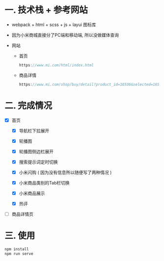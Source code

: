 # 一. 技术栈 + 参考网站

- webpack + html + scss + js + layui 图标库

- 因为小米商城直接分了PC端和移动端, 所以没做媒体查询

- 网站
  
  - 首页
    
    ```js
    https://www.mi.com/html/index.html
    ```
  
  - 商品详情
    
    ```js
    https://www.mi.com/shop/buy/detail?product_id=16536&selected=16536&pClass=p
    ```

# 二. 完成情况

- [x] 首页
  
  - [x] 导航栏下拉展开
  
  - [x] 轮播图
  
  - [x] 轮播图侧边栏展开
  
  - [x] 搜索提示词定时切换
  
  - [x] 小米闪购 ( 因为没有信息所以随便写了两种情况 )
  
  - [x] 小米商品类别的Tab栏切换
  
  - [x] 小米商品展示
  
  - [x] 热评

- [ ] 商品详情页

# 三. 使用

```js
npm install
npm run serve
```


